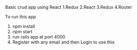 Basic crud app using React 
1.Redux 
2.React 
3.Redux 
4.Router

To run this app

1. npm install
2. npm start 
3. run rails app at port 4000
4. Register with any email and then Login to use this

